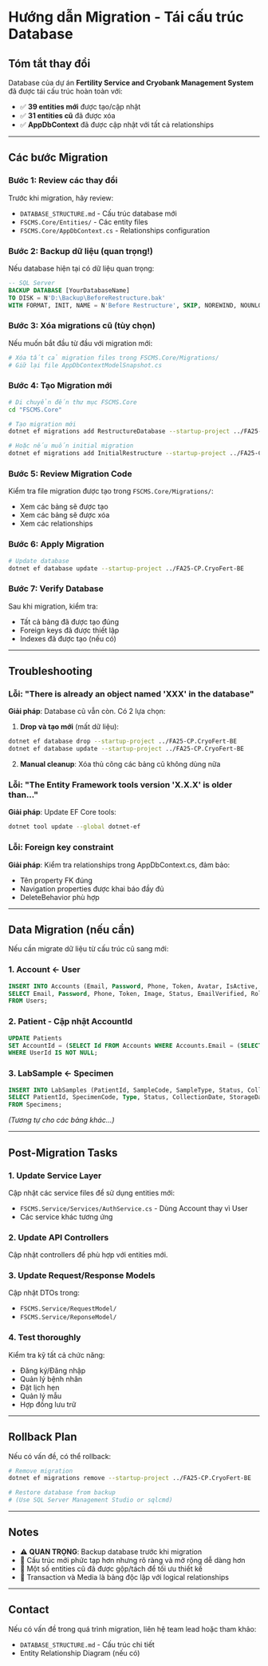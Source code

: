 # Hướng dẫn Migration - Tái cấu trúc Database

## Tóm tắt thay đổi

Database của dự án **Fertility Service and Cryobank Management System** đã được tái cấu trúc hoàn toàn với:
- ✅ **39 entities mới** được tạo/cập nhật
- ✅ **31 entities cũ** đã được xóa
- ✅ **AppDbContext** đã được cập nhật với tất cả relationships

---

## Các bước Migration

### Bước 1: Review các thay đổi

Trước khi migration, hãy review:
- `DATABASE_STRUCTURE.md` - Cấu trúc database mới
- `FSCMS.Core/Entities/` - Các entity files
- `FSCMS.Core/AppDbContext.cs` - Relationships configuration

### Bước 2: Backup dữ liệu (quan trọng!)

Nếu database hiện tại có dữ liệu quan trọng:

```sql
-- SQL Server
BACKUP DATABASE [YourDatabaseName] 
TO DISK = N'D:\Backup\BeforeRestructure.bak'
WITH FORMAT, INIT, NAME = N'Before Restructure', SKIP, NOREWIND, NOUNLOAD;
```

### Bước 3: Xóa migrations cũ (tùy chọn)

Nếu muốn bắt đầu từ đầu với migration mới:

```bash
# Xóa tất cả migration files trong FSCMS.Core/Migrations/
# Giữ lại file AppDbContextModelSnapshot.cs
```

### Bước 4: Tạo Migration mới

```bash
# Di chuyển đến thư mục FSCMS.Core
cd "FSCMS.Core"

# Tạo migration mới
dotnet ef migrations add RestructureDatabase --startup-project ../FA25-CP.CryoFert-BE

# Hoặc nếu muốn initial migration
dotnet ef migrations add InitialRestructure --startup-project ../FA25-CP.CryoFert-BE
```

### Bước 5: Review Migration Code

Kiểm tra file migration được tạo trong `FSCMS.Core/Migrations/`:
- Xem các bảng sẽ được tạo
- Xem các bảng sẽ được xóa
- Xem các relationships

### Bước 6: Apply Migration

```bash
# Update database
dotnet ef database update --startup-project ../FA25-CP.CryoFert-BE
```

### Bước 7: Verify Database

Sau khi migration, kiểm tra:
- Tất cả bảng đã được tạo đúng
- Foreign keys đã được thiết lập
- Indexes đã được tạo (nếu có)

---

## Troubleshooting

### Lỗi: "There is already an object named 'XXX' in the database"

**Giải pháp**: Database cũ vẫn còn. Có 2 lựa chọn:

1. **Drop và tạo mới** (mất dữ liệu):
```bash
dotnet ef database drop --startup-project ../FA25-CP.CryoFert-BE
dotnet ef database update --startup-project ../FA25-CP.CryoFert-BE
```

2. **Manual cleanup**: Xóa thủ công các bảng cũ không dùng nữa

### Lỗi: "The Entity Framework tools version 'X.X.X' is older than..."

**Giải pháp**: Update EF Core tools:
```bash
dotnet tool update --global dotnet-ef
```

### Lỗi: Foreign key constraint

**Giải pháp**: Kiểm tra relationships trong AppDbContext.cs, đảm bảo:
- Tên property FK đúng
- Navigation properties được khai báo đầy đủ
- DeleteBehavior phù hợp

---

## Data Migration (nếu cần)

Nếu cần migrate dữ liệu từ cấu trúc cũ sang mới:

### 1. Account ← User
```sql
INSERT INTO Accounts (Email, Password, Phone, Token, Avatar, IsActive, EmailVerified, RoleId, CreatedDate, UpdatedDate, IsDelete)
SELECT Email, Password, Phone, Token, Image, Status, EmailVerified, RoleId, CreatedDate, UpdatedDate, IsDelete
FROM Users;
```

### 2. Patient - Cập nhật AccountId
```sql
UPDATE Patients 
SET AccountId = (SELECT Id FROM Accounts WHERE Accounts.Email = (SELECT Email FROM Users WHERE Users.Id = Patients.UserId))
WHERE UserId IS NOT NULL;
```

### 3. LabSample ← Specimen
```sql
INSERT INTO LabSamples (PatientId, SampleCode, SampleType, Status, CollectionDate, StorageDate, Quality, Notes, IsAvailable, CreatedDate, UpdatedDate, IsDelete)
SELECT PatientId, SpecimenCode, Type, Status, CollectionDate, StorageDate, Quality, Notes, IsAvailable, CreatedDate, UpdatedDate, IsDelete
FROM Specimens;
```

*(Tương tự cho các bảng khác...)*

---

## Post-Migration Tasks

### 1. Update Service Layer

Cập nhật các service files để sử dụng entities mới:
- `FSCMS.Service/Services/AuthService.cs` - Dùng Account thay vì User
- Các service khác tương ứng

### 2. Update API Controllers

Cập nhật controllers để phù hợp với entities mới.

### 3. Update Request/Response Models

Cập nhật DTOs trong:
- `FSCMS.Service/RequestModel/`
- `FSCMS.Service/ReponseModel/`

### 4. Test thoroughly

Kiểm tra kỹ tất cả chức năng:
- Đăng ký/Đăng nhập
- Quản lý bệnh nhân
- Đặt lịch hẹn
- Quản lý mẫu
- Hợp đồng lưu trữ

---

## Rollback Plan

Nếu có vấn đề, có thể rollback:

```bash
# Remove migration
dotnet ef migrations remove --startup-project ../FA25-CP.CryoFert-BE

# Restore database from backup
# (Use SQL Server Management Studio or sqlcmd)
```

---

## Notes

- ⚠️ **QUAN TRỌNG**: Backup database trước khi migration
- 📝 Cấu trúc mới phức tạp hơn nhưng rõ ràng và mở rộng dễ dàng hơn
- 🔄 Một số entities cũ đã được gộp/tách để tối ưu thiết kế
- 💾 Transaction và Media là bảng độc lập với logical relationships

---

## Contact

Nếu có vấn đề trong quá trình migration, liên hệ team lead hoặc tham khảo:
- `DATABASE_STRUCTURE.md` - Cấu trúc chi tiết
- Entity Relationship Diagram (nếu có)

